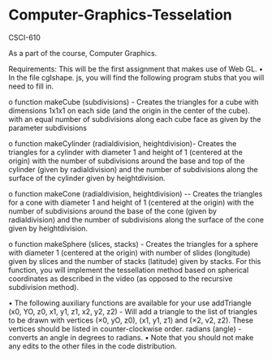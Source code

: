 # Computer-Graphics-Tesselation
CSCI-610

As a part of the course, Computer Graphics.

Requirements:
This will be the first assignment that makes use of Web GL.
• In the file cgIshape. js, you will find the following program stubs that you will need to fill in.

o function makeCube (subdivisions) - Creates the triangles for a cube with dimensions 1x1x1 on each side (and the origin in the center of the cube). with an
equal number of subdivisions along each cube face as given by the parameter subdivisions

o function makeCylinder (radialdivision, heightdivision)- Creates the triangles for a cylinder with diameter 1 and height of 1 (centered at the origin) with the number of subdivisions around the base and top of the cylinder (given by radialdivision) and the number of subdivisions along the surface of the cylinder given by heightdivision.

o function makeCone (radialdivision, heightdivision) -- Creates the triangles for a cone with diameter 1 and height of 1 (centered at the origin) with the number of subdivisions around the base of the cone (given by radialdivision) and the number of subdivisions along the surface of the cone given by heightdivision.

o function makeSphere (slices, stacks) - Creates the triangles for a sphere with diameter 1 (centered at the origin) with number of slides (longitude) given by slices and the number of stacks (latitude) given by stacks. For this function, you will implement the tessellation method based on spherical coordinates as described in the video (as opposed to the recursive subdivision method).

• The following auxiliary functions are available for your use
addTriangle (x0, YO, z0, x1, y1, z1, x2, y2, z2) - Will add a triangle to the list of triangles to be drawn with vertices (×0, yO, z0), (x1, y1, z1) and (×2, v2, z2). These vertices should be listed in counter-clockwise order. radians (angle) - converts an angle in degrees to radians.
• Note that you should not make any edits to the other files in the code distribution.

